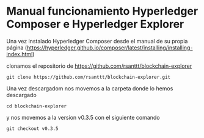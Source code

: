 # Manual funcionamiento Hyperledger Composer e Hyperledger Explorer

Una vez instalado Hyperledger Composer desde el manual de su propia página 
(https://hyperledger.github.io/composer/latest/installing/installing-index.html)

clonamos el repositorio de https://github.com/rsanttt/blockchain-explorer

`git clone https://github.com/rsanttt/blockchain-explorer.git`

Una vez descargadom nos movemos a la carpeta donde lo hemos descargado

`cd blockchain-explorer`

y nos movemos a la version v0.3.5 con el siguiente comando

`git checkout v0.3.5`

